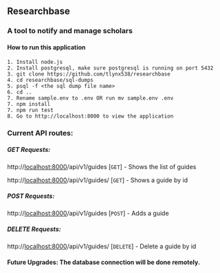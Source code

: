 ## Researchbase 
### A tool to notify and manage scholars

#### How to run this application
    1. Install node.js 
    2. Install postgresql, make sure postgresql is running on port 5432
    3. git clone https://github.com/tlynx538/researchbase
    4. cd researchbase/sql-dumps
    5. psql -f <the sql dump file name>
    6. cd .. 
    7. Rename sample.env to .env OR run mv sample.env .env   
    7. npm install    
    7. npm run test
    8. Go to http://localhost:8000 to view the application

### Current API routes:
##### GET Requests:
http://<localhost:8000>/api/v1/guides [```GET```] - Shows the list of guides

http://<localhost:8000>/api/v1/guides/<type-any-number> [```GET```] - Shows a guide by id

##### POST Requests:
http://<localhost:8000>/api/v1/guides [```POST```] - Adds a guide 

##### DELETE Requests:
http://<localhost:8000>/api/v1/guides/<type-any-number> [```DELETE```] - Delete a guide by id
#### Future Upgrades: The database connection will be done remotely. 

